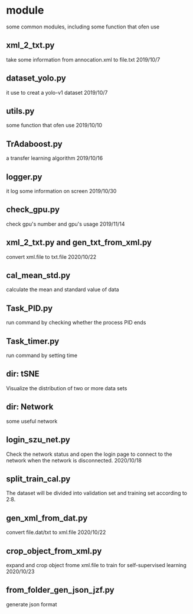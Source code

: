 # module
some common modules, including some function that ofen use

## xml_2_txt.py
take some information from annocation.xml to file.txt 	2019/10/7

## dataset_yolo.py
it use to creat a yolo-v1 dataset	2019/10/7

## utils.py
some function that ofen use		2019/10/10

## TrAdaboost.py
a transfer learning algorithm		2019/10/16

## logger.py
it log some information on screen		2019/10/30

## check_gpu.py
check gpu's number and gpu's usage		2019/11/14

## xml_2_txt.py and gen_txt_from_xml.py
convert xml.file to txt.file    2020/10/22

## cal_mean_std.py
calculate the mean and standard value of data

## Task_PID.py
run command by checking whether the process PID ends

## Task_timer.py
run command by setting time

## dir: tSNE
Visualize the distribution of two or more data sets

## dir: Network
some useful network

## login_szu_net.py
Check the network status and open the login page to connect to the network when the network is disconnected.    2020/10/18

## split_train_cal.py
The dataset will be divided into validation set and training set according to 2:8.

## gen_xml_from_dat.py
convert file.dat/txt to xml.file    2020/10/22

## crop_object_from_xml.py
expand and crop object frome xml.file to train for self-supervised learning   2020/10/23 

## from_folder_gen_json_jzf.py
generate json format

